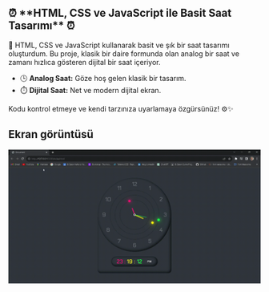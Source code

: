 
<h2>⏰ **HTML, CSS ve JavaScript ile Basit Saat Tasarımı** ⏰</h2>

🚀 HTML, CSS ve JavaScript kullanarak basit ve şık bir saat tasarımı oluşturdum. Bu proje, klasik bir daire formunda olan analog bir saat ve zamanı hızlıca gösteren dijital bir saat içeriyor.

- 🕒 **Analog Saat:** Göze hoş gelen klasik bir tasarım.
- ⏱️ **Dijital Saat:** Net ve modern dijital ekran.

Kodu kontrol etmeye ve kendi tarzınıza uyarlamaya özgürsünüz! ⚙️✨

<h2>Ekran görüntüsü</h2>

![](saat.gif)